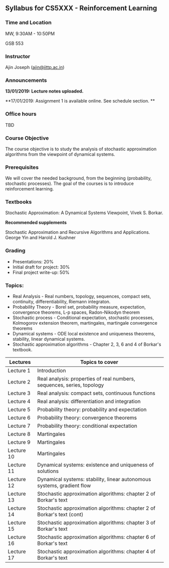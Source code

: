 
## Syllabus for CS5XXX - Reinforcement Learning 

### Time and Location
MW, 9:30AM - 10:50PM 

GSB 553

### Instructor
Ajin Joseph (ajin@iittp.ac.in)


### Announcements
**13/01/2019: Lecture notes uploaded.**

**17/01/2019: Assignment 1 is available online. See schedule section. **

### Office hours
TBD 

### Course Objective
The course objective is to study the analysis of stochastic approximation algorithms from the viewpoint of dynamical systems.

### Prerequisites

We will cover the needed background, from the beginning (probability, stochastic processes). The goal of the courses is to introduce reinforcement learning.

### Textbooks
Stochastic Approximation: A Dynamical Systems Viewpoint, Vivek S. Borkar.

**Recommended supplements**

Stochastic Approximation and Recursive Algorithms and Applications. George Yin and Harold J. Kushner 

### Grading
* Presentations: 20% 
* Initial draft for project: 30% 
* Final project write-up: 50%

 
### Topics:

* Real Analysis - Real numbers, topology, sequences, compact sets, continuity, differentiability, Riemann integraton.
* Probability Theory - Borel set, probability measure, expectation, convergence theorems, L-p spaces, Radon-Nikodyn theorem
* Stochastic process - Conditional expectation, stochastic processes, Kolmogorov extension theorem, martingales, martingale convergence                         theorems    
* Dynamical systems - ODE local existence and uniqueness theorems, stability, linear dynamical systems.
* Stochastic approximation algorithms - Chapter 2, 3,   6 and 4 of Borkar's textbook.
 
 


| Lectures      | Topics to cover |
| ------------- | --------------- |
| Lecture 1     | Introduction  |
| Lecture 2     | Real analysis: properties of real numbers, sequences, series, topology   |
| Lecture 3     | Real analysis: compact sets, continuous functions |
| Lecture 4     | Real analysis: differentiation and integration |
| Lecture 5     | Probability theory: probability and expectation |
| Lecture 6     | Probability theory: convergence theorems |
| Lecture 7     | Probability theory: conditional expectation |
| Lecture 8     | Martingales |
| Lecture 9     | Martingales |
| Lecture 10    | Martingales |
| Lecture 11    | Dynamical systems: existence and uniqueness of solutions |
| Lecture 12    | Dynamical systems: stability, linear autonomous systems, gradient flow |
| Lecture 13    | Stochastic approximation algorithms: chapter 2 of Borkar's text |
| Lecture 14    | Stochastic approximation algorithms: chapter 2 of Borkar's text (cont)|
| Lecture 15    | Stochastic approximation algorithms: chapter 3 of Borkar's text  |
| Lecture 16    | Stochastic approximation algorithms: chapter 6 of Borkar's text |
| Lecture 17    | Stochastic approximation algorithms: chapter 4 of Borkar's text |


